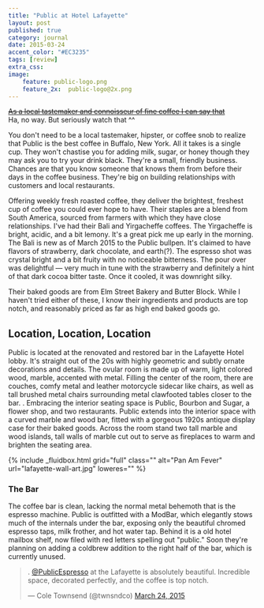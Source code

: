 ```yaml
---
title: "Public at Hotel Lafayette"
layout: post
published: true
category: journal
date: 2015-03-24
accent_color: "#EC3235"
tags: [review]
extra_css:
image:
    feature: public-logo.png
    feature_2x:  public-logo@2x.png
---
```


<p><del><a href="http://video.gq.com/watch/gentlemen-lobsters-garrett-and-quinn-visit-a-new-pour-over-coffee-shop"> As a local tastemaker and connoisseur of fine coffee I can say that</a></del> 
<br> Ha, no way. But seriously watch that ^^</p>
You don't need to be a local tastemaker, hipster, or coffee snob to realize that Public is the best coffee in Buffalo, New York. All it takes is a single cup. They won't chastise you for adding milk, sugar, or honey though they may ask you to try your drink black. They're a small, friendly business. Chances are that you know someone that knows them from before their days in the coffee business. They're big on building relationships with customers and local restaurants.

Offering weekly fresh roasted coffee, they deliver the brightest, freshest cup of coffee you could ever hope to have.  Their staples are a blend from South America, sourced from farmers with which they have close relationships. I've had their Bali and Yirgacheffe coffees. The Yirgacheffe is bright, acidic, and a bit lemony. It's a great pick me up early in the morning. The Bali is new as of March 2015 to the Public bullpen. It's claimed to have flavors of strawberry, dark chocolate, and earth(?).  The espresso shot was crystal bright and a bit fruity with no noticeable bitterness. The pour over was delightful &mdash; very much in tune with the strawberry and definitely a hint of that dark cocoa bitter taste. Once it cooled, it was downright silky.

Their baked goods are from Elm Street Bakery and Butter Block. While I haven't tried either of these, I know their ingredients and products are top notch, and reasonably priced as far as high end baked goods go.

## Location, Location, Location
Public is located at the renovated and restored bar in the Lafayette Hotel lobby. It's straight out of the 20s with highly geometric and subtly ornate decorations and details. The ovular room is made up of warm, light colored wood, marble, accented with metal. Filling the center of the room, there are couches,  comfy metal and leather motorcycle sidecar like chairs, as well as tall brushed metal chairs surrounding metal clawfooted tables closer to the bar. . Embracing the interior seating space is Public, Bourbon and Sugar, a flower shop, and two restaurants. Public extends into the interior space with a curved marble and wood bar, fitted with a gorgeous 1920s antique display case for their baked goods. Across the room stand two tall marble and wood islands, tall walls of marble cut out to serve as fireplaces to warm and brighten the seating area.  


<div class="clearfix">
    {% include _fluidbox.html grid="full" class="" alt="Pan Am Fever" url="lafayette-wall-art.jpg" loweres="" %}
</div>

### The Bar
The coffee bar is clean, lacking the normal metal behemoth that is the espresso machine. Public is outfitted with a ModBar, which elegantly stows much of the internals under the bar, exposing only the beautiful chromed espresso taps, milk frother, and hot water tap. Behind it is a old hotel mailbox shelf, now filed with red letters spelling out "public." Soon they're planning on adding a coldbrew addition to the right half of the bar, which is currently unused.

<div class="post-width clearfix">
<blockquote class="twitter-tweet" lang="en"><p>. <a href="https://twitter.com/PublicEspresso">@PublicEspresso</a> at the Lafayette is absolutely beautiful. Incredible space, decorated perfectly, and the coffee is top notch.</p>&mdash; Cole Townsend (@twnsndco) <a href="https://twitter.com/twnsndco/status/580416860744761344">March 24, 2015</a></blockquote> <script async src="//platform.twitter.com/widgets.js" charset="utf-8"></script>
</div>
